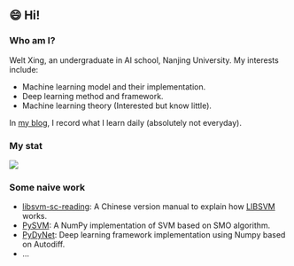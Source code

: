 ## :smile: Hi!

### Who am I?

Welt Xing, an undergraduate in AI school, Nanjing University. My interests include:

- Machine learning model and their implementation.
- Deep learning method and framework.
- Machine learning theory (Interested but know little).

In [my blog](https://welts.xyz), I record what I learn daily (absolutely not everyday).

### My stat

<img align="center" src="https://github-readme-stats.vercel.app/api?username=Kaslanarian&show_icons=true&count_private=true&hide=prs&theme=graywhite" border=0>

### Some naive work

- [libsvm-sc-reading](https://github.com/Kaslanarian/libsvm-sc-reading): A Chinese version manual to explain how [LIBSVM](https://github.com/cjlin1/libsvm) works.
- [PySVM](https://github.com/Kaslanarian/PySVM): A NumPy implementation of SVM based on SMO algorithm.
- [PyDyNet](https://github.com/Kaslanarian/PySVM): Deep learning framework implementation using Numpy based on Autodiff.
- ...

### 
